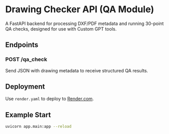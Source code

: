 
# Drawing Checker API (QA Module)

A FastAPI backend for processing DXF/PDF metadata and running 30-point QA checks, designed for use with Custom GPT tools.

## Endpoints

### POST /qa_check
Send JSON with drawing metadata to receive structured QA results.

## Deployment

Use `render.yaml` to deploy to [Render.com](https://render.com).

## Example Start

```bash
uvicorn app.main:app --reload
```

